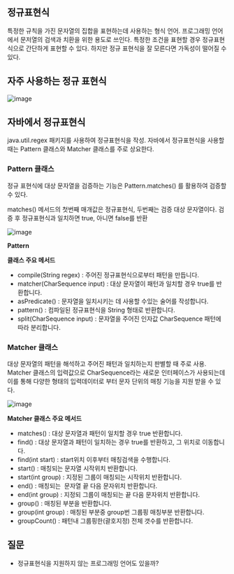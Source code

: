 ## 정규표현식

특정한 규칙을 가진 문자열의 집합을 표현하는데 사용하는 형식 언어. 프로그래밍 언어에서 문저열의 검색과 치환을 위한 용도로 쓰인다. 특정한 조건을 표현할 경우 정규표현식으로 간단하게 표현할 수 있다. 하지만 정규 표현식을 잘 모른다면 가독성이 떨어질 수 있다.

## 자주 사용하는 정규 표현식

![image](https://user-images.githubusercontent.com/63634505/139866540-738b5e1f-29c6-4399-815f-0b1424cc61b2.png)

## 자바에서 정규표현식

java.util.regex 패키지를 사용하여 정규표현식을 작성. 자바에서 정규표현식을 사용할때는 Pattern 클래스와 Matcher 클래스를 주로 상요한다.

### Pattern 클래스

정규 표현식에 대상 문자열을 검증하는 기능은 Pattern.matches() 를 활용하여 검증할 수 있다.

matches() 메서드의 첫번째 매개값은 정규표현식, 두번째는 검증 대상 문자열이다. 검증 후 정규표현식과 일치하면 true, 아니면 false를 반환

![image](https://user-images.githubusercontent.com/63634505/139866651-2b2fec1e-9a9a-4d39-b628-8df032e907be.png)

**Pattern**

**클래스 주요 메서드**

- compile(String regex) : 주어진 정규표현식으로부터 패턴을 만듭니다.
- matcher(CharSequence input) : 대상 문자열이 패턴과 일치할 경우 true를 반환합니다.
- asPredicate() : 문자열을 일치시키는 데 사용할 수있는 술어를 작성합니다.
- pattern() : 컴파일된 정규표현식을 String 형태로 반환합니다.
- split(CharSequence input) : 문자열을 주어진 인자값 CharSequence 패턴에 따라 분리합니다.

### Matcher 클래스

대상 문자열의 패턴을 해석하고 주어진 패턴과 일치하는지 판별할 때 주로 사용. Matcher 클래스의 입력값으로 CharSequence라는 새로운 인터페이스가 사용되는데 이를 통해 다양한 형태의 입력데이터로 부터 문자 단위의 매칭 기능을 지원 받을 수 있다.

![image](https://user-images.githubusercontent.com/63634505/139866783-0ca122d1-ef52-4720-8d58-caeb5aeb93aa.png)

**Matcher 클래스 주요 메서드**

- matches() : 대상 문자열과 패턴이 일치할 경우 true 반환합니다.
- find() : 대상 문자열과 패턴이 일치하는 경우 true를 반환하고, 그 위치로 이동합니다.
- find(int start) : start위치 이후부터 매칭검색을 수행합니다.
- start() : 매칭되는 문자열 시작위치 반환합니다.
- start(int group) : 지정된 그룹이 매칭되는 시작위치 반환합니다.
- end() : 매칭되는  문자열 끝 다음 문자위치 반환합니다.
- end(int group) : 지정되 그룹이 매칭되는 끝 다음 문자위치 반환합니다.
- group() : 매칭된 부분을 반환합니다.
- group(int group) : 매칭된 부분중 group번 그룹핑 매칭부분 반환합니다.
- groupCount() : 패턴내 그룹핑한(괄호지정) 전체 갯수를 반환합니다.

## 질문

- 정규표현식을 지원하지 않는 프로그래밍 언어도 있을까?